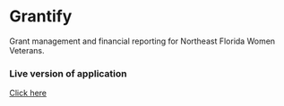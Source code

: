 # Grantify

Grant management and financial reporting for Northeast Florida Women Veterans.

### Live version of application

[Click here](https://grantify.forwomenvets.org)
